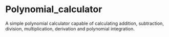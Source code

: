 # Polynomial_calculator
A simple polynomial calculator capable of calculating addition, subtraction, division, multiplication, derivation and polynomial integration.
